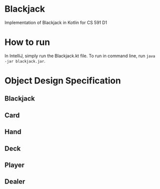 # Blackjack
Implementation of Blackjack in Kotlin for CS 591 D1

# How to run
In IntelliJ, simply run the Blackjack.kt file. To run in command line,
run `java -jar blackjack.jar`.

# Object Design Specification

## Blackjack

## Card

## Hand

## Deck

## Player

## Dealer